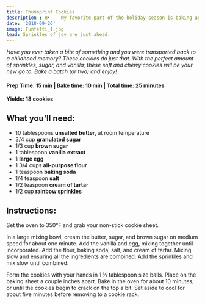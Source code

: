 ```yaml
---
title: Thumbprint Cookies
description : H•	My favorite part of the holiday season is baking and time with friends & family. These Peanut Butter Blossoms are always a must each December, too! Do you have a favorite holiday tradition? 
date: '2018-09-26'
image: Funfetti_1.jpg
lead: Sprinkles of joy are just ahead.
---
```


*Have you ever taken a bite of something and you were transported back to a childhood memory? These cookies do just that.  With the perfect amount of sprinkles, sugar, and vanilla; these soft and chewy cookies will be your new go to. Bake a batch (or two) and enjoy!*

#### Prep Time: 15 min | Bake time: 10 min | Total time: 25 minutes

**Yields: 18 cookies** 

## What you'll need:

- 10 tablespoons **unsalted butter**, at room temperature
- 3/4 cup **granulated sugar**
- 1/3 cup **brown sugar** 
- 1 tablespoon **vanilla extract**
- 1 **large egg**
- 1 3/4 cups **all-purpose flour**
- 1 teaspoon **baking soda**
- 1/4 teaspoon **salt** 
- 1/2 teaspoon **cream of tartar**
- 1/2 cup **rainbow sprinkles**

## Instructions:

Set the oven to 350°F and grab your non-stick cookie sheet. 

In a large mixing bowl, cream the butter, sugar, and brown sugar on medium speed for about one minute. Add the vanilla and egg, mixing together until incorporated. Add the flour, baking soda, salt, and cream of tartar. Mixing slow and ensuring all the ingredients are combined. Add the sprinkles and mix slow until combined. 

Form the cookies with your hands in 1 ½ tablespoon size balls. Place on the baking sheet a couple inches apart. Bake in the oven for about 10 minutes, or until the cookies begin to crack on the top a bit. Set aside to cool for about five minutes before removing to a cookie rack. 

